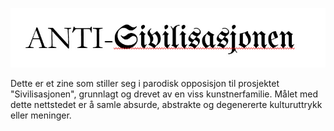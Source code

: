 ![Anti-Sivilisasjonen](https://raw.githubusercontent.com/hansbrenna/anti-sivilisasjonen/refs/heads/main/hode.jpg)

Dette er et zine som stiller seg i parodisk opposisjon til prosjektet "Sivilisasjonen", grunnlagt og drevet av en viss kunstnerfamilie. Målet med dette nettstedet er å samle absurde, abstrakte og degenererte kulturuttrykk eller meninger.
